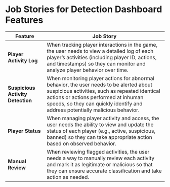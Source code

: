 
# Job Stories for Detection Dashboard Features

| **Feature**                    | **Job Story**                                                                                                                               |
|--------------------------------|--------------------------------------------------------------------------------------------------------------------------------------------|
| **Player Activity Log**        | When tracking player interactions in the game, the user needs to view a detailed log of each player’s activities (including player ID, actions, and timestamps) so they can monitor and analyze player behavior over time. |
| **Suspicious Activity Detection** | When monitoring player actions for abnormal behavior, the user needs to be alerted about suspicious activities, such as repeated identical actions or actions performed at inhuman speeds, so they can quickly identify and address potentially malicious behavior. |
| **Player Status**              | When managing player activity and access, the user needs the ability to view and update the status of each player (e.g., active, suspicious, banned) so they can take appropriate action based on observed behavior. |
| **Manual Review**              | When reviewing flagged activities, the user needs a way to manually review each activity and mark it as legitimate or malicious so that they can ensure accurate classification and take action as needed. |
